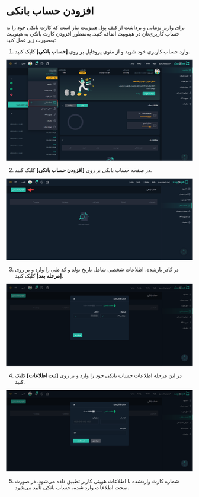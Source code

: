 # افزودن حساب بانکی
برای واریز تومانی و برداشت از کیف پول هیتوبیت نیاز است که کارت بانکی خود را به حساب کاربری‌تان در هیتوبیت اضافه کنید. به‌منظور افزودن کارت بانکی به هیتوبیت به‌صورت زیر عمل کنید:
 
1. وارد حساب کاربری خود شوید و از منوی پروفایل بر روی **[حساب بانکی]** کلیک کنید.

![منو حساب  بانکی](./Images/bank-account-menu.png)

2. در صفحه حساب بانکی بر روی **[افزودن حساب بانکی]** کلیک کنید.

![افزودن حساب بانکی](./Images/add-bank-account.png)

3. در کادر بازشده، اطلاعات شخصی شامل تاریخ تولد و کد ملی را وارد و بر روی **[مرحله بعد]** کلیک کنید.

![ورود اطلاعات شخصی](./Images/import-personal-information.png)

4. در این مرحله اطلاعات حساب بانکی خود را وارد و بر روی **[ثبت اطلاعات]** کلیک کنید.

![ورود اطلاعات حساب](./Images/import-account-information.png)

5. شماره کارت واردشده با اطلاعات هویتی کاربر تطبیق داده می‌شود. در صورت صحت اطلاعات وارد شده، حساب بانکی تأیید می‌شود.
